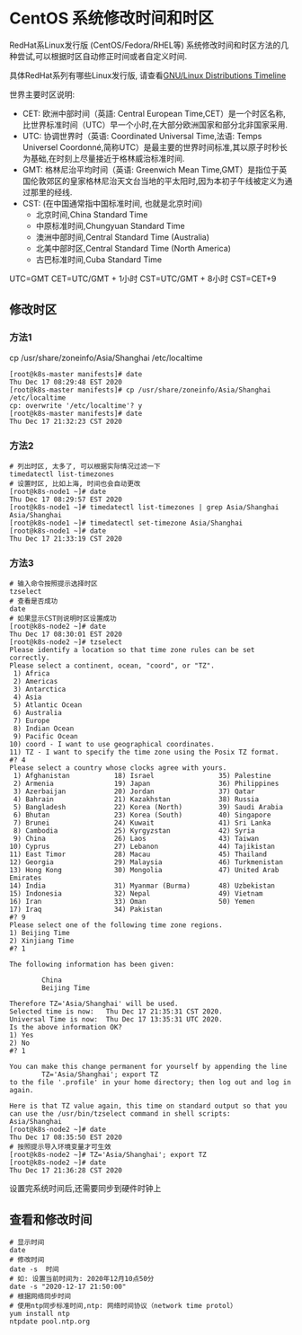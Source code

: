 # CentOS 系统修改时间和时区

RedHat系Linux发行版 (CentOS/Fedora/RHEL等) 系统修改时间和时区方法的几种尝试,可以根据时区自动修正时间或者自定义时间.

具体RedHat系列有哪些Linux发行版, 请查看[GNU/Linux Distributions Timeline](https://upload.wikimedia.org/wikipedia/commons/1/1b/Linux_Distribution_Timeline.svg)

世界主要时区说明:

- CET: 欧洲中部时间（英語: Central European Time,CET）是一个时区名称,比世界标准时间（UTC）早一个小时,在大部分欧洲国家和部分北非国家采用.
- UTC: 协调世界时（英语: Coordinated Universal Time,法语: Temps Universel Coordonné,简称UTC）是最主要的世界时间标准,其以原子时秒长为基础,在时刻上尽量接近于格林威治标准时间.
- GMT: 格林尼治平均时间（英语: Greenwich Mean Time,GMT）是指位于英国伦敦郊区的皇家格林尼治天文台当地的平太阳时,因为本初子午线被定义为通过那里的经线.
- CST: (在中国通常指中国标准时间, 也就是北京时间)
  - 北京时间,China Standard Time
  - 中原标准时间,Chungyuan Standard Time
  - 澳洲中部时间,Central Standard Time (Australia)
  - 北美中部时区,Central Standard Time (North America)
  - 古巴标准时间,Cuba Standard Time

UTC=GMT
CET=UTC/GMT + 1小时
CST=UTC/GMT + 8小时
CST=CET+9

## 修改时区

### 方法1

cp  /usr/share/zoneinfo/Asia/Shanghai  /etc/localtime

```shell
[root@k8s-master manifests]# date
Thu Dec 17 08:29:48 EST 2020
[root@k8s-master manifests]# cp /usr/share/zoneinfo/Asia/Shanghai /etc/localtime
cp: overwrite '/etc/localtime'? y
[root@k8s-master manifests]# date
Thu Dec 17 21:32:23 CST 2020
```

### 方法2

```shell
# 列出时区, 太多了, 可以根据实际情况过滤一下
timedatectl list-timezones
# 设置时区, 比如上海, 时间也会自动更改
[root@k8s-node1 ~]# date
Thu Dec 17 08:29:57 EST 2020
[root@k8s-node1 ~]# timedatectl list-timezones | grep Asia/Shanghai
Asia/Shanghai
[root@k8s-node1 ~]# timedatectl set-timezone Asia/Shanghai
[root@k8s-node1 ~]# date
Thu Dec 17 21:33:19 CST 2020
```

### 方法3

```shell
# 输入命令按照提示选择时区
tzselect
# 查看是否成功
date
# 如果显示CST则说明时区设置成功
[root@k8s-node2 ~]# date
Thu Dec 17 08:30:01 EST 2020
[root@k8s-node2 ~]# tzselect
Please identify a location so that time zone rules can be set correctly.
Please select a continent, ocean, "coord", or "TZ".
 1) Africa
 2) Americas
 3) Antarctica
 4) Asia
 5) Atlantic Ocean
 6) Australia
 7) Europe
 8) Indian Ocean
 9) Pacific Ocean
10) coord - I want to use geographical coordinates.
11) TZ - I want to specify the time zone using the Posix TZ format.
#? 4
Please select a country whose clocks agree with yours.
 1) Afghanistan           18) Israel                35) Palestine
 2) Armenia               19) Japan                 36) Philippines
 3) Azerbaijan            20) Jordan                37) Qatar
 4) Bahrain               21) Kazakhstan            38) Russia
 5) Bangladesh            22) Korea (North)         39) Saudi Arabia
 6) Bhutan                23) Korea (South)         40) Singapore
 7) Brunei                24) Kuwait                41) Sri Lanka
 8) Cambodia              25) Kyrgyzstan            42) Syria
 9) China                 26) Laos                  43) Taiwan
10) Cyprus                27) Lebanon               44) Tajikistan
11) East Timor            28) Macau                 45) Thailand
12) Georgia               29) Malaysia              46) Turkmenistan
13) Hong Kong             30) Mongolia              47) United Arab Emirates
14) India                 31) Myanmar (Burma)       48) Uzbekistan
15) Indonesia             32) Nepal                 49) Vietnam
16) Iran                  33) Oman                  50) Yemen
17) Iraq                  34) Pakistan
#? 9
Please select one of the following time zone regions.
1) Beijing Time
2) Xinjiang Time
#? 1

The following information has been given:

        China
        Beijing Time

Therefore TZ='Asia/Shanghai' will be used.
Selected time is now:   Thu Dec 17 21:35:31 CST 2020.
Universal Time is now:  Thu Dec 17 13:35:31 UTC 2020.
Is the above information OK?
1) Yes
2) No
#? 1

You can make this change permanent for yourself by appending the line
        TZ='Asia/Shanghai'; export TZ
to the file '.profile' in your home directory; then log out and log in again.

Here is that TZ value again, this time on standard output so that you
can use the /usr/bin/tzselect command in shell scripts:
Asia/Shanghai
[root@k8s-node2 ~]# date
Thu Dec 17 08:35:50 EST 2020
# 按照提示导入环境变量才可生效
[root@k8s-node2 ~]# TZ='Asia/Shanghai'; export TZ
[root@k8s-node2 ~]# date
Thu Dec 17 21:36:28 CST 2020
```

设置完系统时间后,还需要同步到硬件时钟上

## 查看和修改时间

```shell
# 显示时间
date
# 修改时间
date -s  时间
# 如: 设置当前时间为: 2020年12月10点50分
date -s "2020-12-17 21:50:00"
# 根据网络同步时间
# 使用ntp同步标准时间,ntp: 网络时间协议（network time protol）
yum install ntp
ntpdate pool.ntp.org
```
